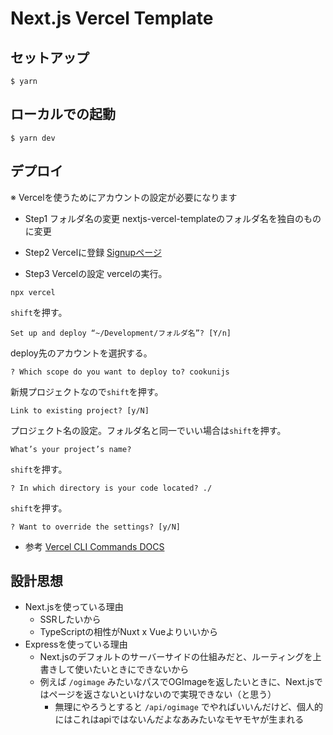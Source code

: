 # Next.js Vercel Template

## セットアップ
```
$ yarn
```

## ローカルでの起動
```
$ yarn dev
```

## デプロイ
※ Vercelを使うためにアカウントの設定が必要になります

- Step1 フォルダ名の変更
nextjs-vercel-templateのフォルダ名を独自のものに変更

- Step2 Vercelに登録
<a href="https://vercel.com/signup">Signupページ</a>

- Step3 Vercelの設定
vercelの実行。
```
npx vercel
```

`shift`を押す。
```
Set up and deploy “~/Development/フォルダ名”? [Y/n]
```

deploy先のアカウントを選択する。
```
? Which scope do you want to deploy to? cookunijs
```

新規プロジェクトなので`shift`を押す。
```
Link to existing project? [y/N]
```

プロジェクト名の設定。フォルダ名と同一でいい場合は`shift`を押す。
```
What’s your project’s name?
```

`shift`を押す。
```
? In which directory is your code located? ./
```

`shift`を押す。
```
? Want to override the settings? [y/N]
```

- 参考
<a href="https://vercel.com/docs/cli#commands">Vercel CLI Commands DOCS</a>


## 設計思想
- Next.jsを使っている理由
  - SSRしたいから
  - TypeScriptの相性がNuxt x Vueよりいいから
- Expressを使っている理由
  - Next.jsのデフォルトのサーバーサイドの仕組みだと、ルーティングを上書きして使いたいときにできないから
  - 例えば `/ogimage` みたいなパスでOGImageを返したいときに、Next.jsではページを返さないといけないので実現できない（と思う）
    - 無理にやろうとすると `/api/ogimage` でやればいいんだけど、個人的にはこれはapiではないんだよなあみたいなモヤモヤが生まれる
